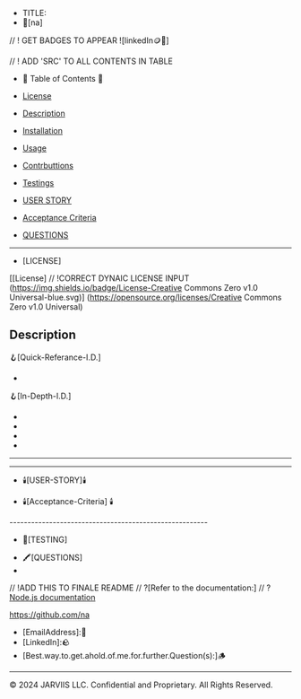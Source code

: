- TITLE:
- 👑[na]

// ! GET BADGES TO APPEAR
![linkedIn🪙💸]

// ! ADD 'SRC' TO ALL CONTENTS IN TABLE

- 🧭 Table of Contents 🧭 

- [License](#license)

- [Description](#description)

- [Installation](#installation)

- [Usage](#usage)

- [Contrbuttions](#contributions)

- [Testings](#testings)

- [USER STORY](#user-story)

- [Acceptance Criteria](#acceptance-criteria)

- [QUESTIONS](#questions)



-------------------------------------------------------
- [LICENSE]

[[License]
// !CORRECT DYNAIC LICENSE INPUT
(https://img.shields.io/badge/License-Creative Commons Zero v1.0 Universal-blue.svg)]
(https://opensource.org/licenses/Creative Commons Zero v1.0 Universal)

## Description

🪝[Quick-Referance-I.D.]
- <na>

🪝[In-Depth-I.D.]
- <na>
- <na>
- <na>
- <na> <na>

-------------------------------------------------------
-------------------------------------------------------
- 🕯️[USER-STORY]🕯️
<na>

- 🕯️[Acceptance-Criteria] 🕯️
<na>
-------------------------------------------------------

- 🧪[TESTING]
<na>

- 🖍️[QUESTIONS]
- [GitHub]:<na>

// !ADD THIS TO FINALE README
// ?[Refer to the documentation:]
// ?[Node.js documentation](https://nodejs.org/en/docs/)


https://github.com/na

- [EmailAddress]:<na>🍄
- [LinkedIn]:<na>🪨
- [Best.way.to.get.ahold.of.me.for.further.Question(s):]<linkedIn>🪵

---
© 2024 JARVIIS LLC. Confidential and Proprietary. All Rights Reserved.